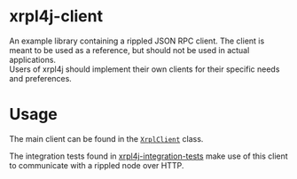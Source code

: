# xrpl4j-client
An example library containing a rippled JSON RPC client. The client is meant to be used as a reference, but should not be used in actual applications.  
Users of xrpl4j should implement their own clients for their specific needs and preferences.

# Usage
The main client can be found in the [`XrplClient`](./src/main/java/org/xrpl/xrpl4j/client/XrplClient.java) class. 

The integration tests found in [xrpl4j-integration-tests](../xrpl4j-integration-tests) make use of this client to communicate with a rippled node over HTTP.

